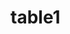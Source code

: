 # table1
<!DOCTYPE html>
<html>
    <head>
        <title>
            my first page
        </title>
        <style>
             table {
                border-collapse: collapse; 
                border: 2px solid #000; 
              }
              
              th, td {
                border: 1px solid #000; 
              }
        </style>
    </head>
    <body>
       
        <table >
        
            <thead>
                
                <tr>
                    <th> state of health</th>
                    <th colspam="1">fasting value</th>
                    <th></th>
                    <th colspam="1">after reamaining</th> 
                    
                        
                    <tr> 
                       
                        <tr>
                            <th></th>
                        <th>minimum</th>
                        <th>normal</th>
                        
                        <th> 2 hours of eating</th>
                        
                    </tr>
                    </tr>
            </thead>
            <tbody table {
                border-collapse: collapse; 
                border: 2px solid #000; 
              }
              
              th, td {
                border: 1px solid #000; 
              }>
                <tr>
                    <td>healthy</td>
                    <td>70</td>
                    <td>100</td>
                    <td>lessthan 140</td></tr>
                    <tr><td>Pre-Diabetes</td>
                    <td>101</td>
                    <td>126</td>
                    <td>140 to 200</td></tr>
                   <tr> <td>Diabetes</td>
                    <td>more than 126</td>
                    <td>Not Applicable</td>
                    <td>more than 200</td>
                </tr>
            </tbody>
        </table>
               

    </body>
</html>
